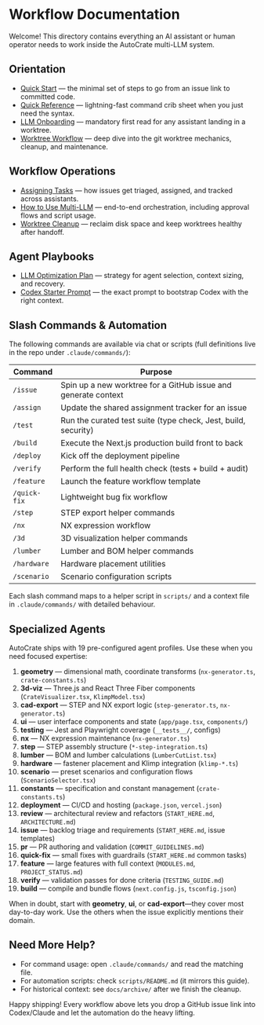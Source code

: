 # Workflow Documentation

Welcome! This directory contains everything an AI assistant or human operator needs to work inside the AutoCrate multi-LLM system.

## Orientation

- [Quick Start](QUICK_START.md) — the minimal set of steps to go from an issue link to committed code.
- [Quick Reference](QUICK_REFERENCE.md) — lightning-fast command crib sheet when you just need the syntax.
- [LLM Onboarding](LLM_ONBOARDING.md) — mandatory first read for any assistant landing in a worktree.
- [Worktree Workflow](WORKTREE_WORKFLOW.md) — deep dive into the git worktree mechanics, cleanup, and maintenance.

## Workflow Operations

- [Assigning Tasks](ASSIGNING_TASKS.md) — how issues get triaged, assigned, and tracked across assistants.
- [How to Use Multi-LLM](HOW_TO_USE_MULTI_LLM.md) — end-to-end orchestration, including approval flows and script usage.
- [Worktree Cleanup](WORKTREE_CLEANUP.md) — reclaim disk space and keep worktrees healthy after handoff.

## Agent Playbooks

- [LLM Optimization Plan](LLM_OPTIMIZATION_PLAN.md) — strategy for agent selection, context sizing, and recovery.
- [Codex Starter Prompt](CODEX_STARTER_PROMPT.txt) — the exact prompt to bootstrap Codex with the right context.

## Slash Commands & Automation

The following commands are available via chat or scripts (full definitions live in the repo under `.claude/commands/`):

| Command      | Purpose                                                        |
| ------------ | -------------------------------------------------------------- |
| `/issue`     | Spin up a new worktree for a GitHub issue and generate context |
| `/assign`    | Update the shared assignment tracker for an issue              |
| `/test`      | Run the curated test suite (type check, Jest, build, security) |
| `/build`     | Execute the Next.js production build front to back             |
| `/deploy`    | Kick off the deployment pipeline                               |
| `/verify`    | Perform the full health check (tests + build + audit)          |
| `/feature`   | Launch the feature workflow template                           |
| `/quick-fix` | Lightweight bug fix workflow                                   |
| `/step`      | STEP export helper commands                                    |
| `/nx`        | NX expression workflow                                         |
| `/3d`        | 3D visualization helper commands                               |
| `/lumber`    | Lumber and BOM helper commands                                 |
| `/hardware`  | Hardware placement utilities                                   |
| `/scenario`  | Scenario configuration scripts                                 |

Each slash command maps to a helper script in `scripts/` and a context file in `.claude/commands/` with detailed behaviour.

## Specialized Agents

AutoCrate ships with 19 pre-configured agent profiles. Use these when you need focused expertise:

1. **geometry** — dimensional math, coordinate transforms (`nx-generator.ts`, `crate-constants.ts`)
2. **3d-viz** — Three.js and React Three Fiber components (`CrateVisualizer.tsx`, `KlimpModel.tsx`)
3. **cad-export** — STEP and NX export logic (`step-generator.ts`, `nx-generator.ts`)
4. **ui** — user interface components and state (`app/page.tsx`, `components/`)
5. **testing** — Jest and Playwright coverage (`__tests__/`, configs)
6. **nx** — NX expression maintenance (`nx-generator.ts`)
7. **step** — STEP assembly structure (`*-step-integration.ts`)
8. **lumber** — BOM and lumber calculations (`LumberCutList.tsx`)
9. **hardware** — fastener placement and Klimp integration (`klimp-*.ts`)
10. **scenario** — preset scenarios and configuration flows (`ScenarioSelector.tsx`)
11. **constants** — specification and constant management (`crate-constants.ts`)
12. **deployment** — CI/CD and hosting (`package.json`, `vercel.json`)
13. **review** — architectural review and refactors (`START_HERE.md`, `ARCHITECTURE.md`)
14. **issue** — backlog triage and requirements (`START_HERE.md`, issue templates)
15. **pr** — PR authoring and validation (`COMMIT_GUIDELINES.md`)
16. **quick-fix** — small fixes with guardrails (`START_HERE.md` common tasks)
17. **feature** — large features with full context (`MODULES.md`, `PROJECT_STATUS.md`)
18. **verify** — validation passes for done criteria (`TESTING_GUIDE.md`)
19. **build** — compile and bundle flows (`next.config.js`, `tsconfig.json`)

When in doubt, start with **geometry**, **ui**, or **cad-export**—they cover most day-to-day work. Use the others when the issue explicitly mentions their domain.

## Need More Help?

- For command usage: open `.claude/commands/` and read the matching file.
- For automation scripts: check `scripts/README.md` (it mirrors this guide).
- For historical context: see `docs/archive/` after we finish the cleanup.

Happy shipping! Every workflow above lets you drop a GitHub issue link into Codex/Claude and let the automation do the heavy lifting.
